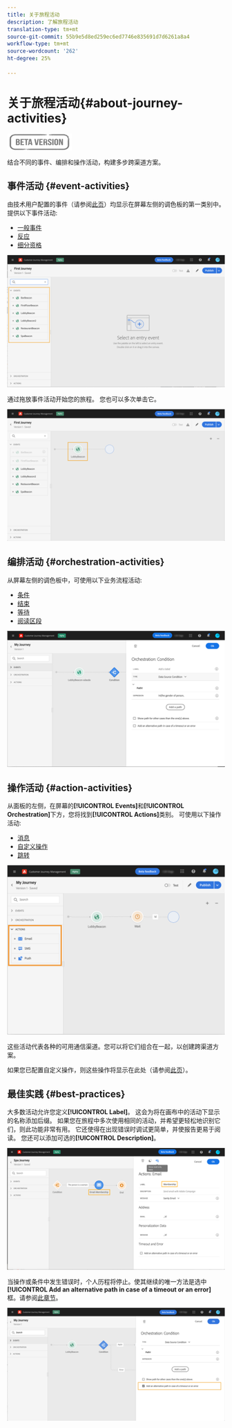 ```yaml
---
title: 关于旅程活动
description: 了解旅程活动
translation-type: tm+mt
source-git-commit: 55b9e5d8ed259ec6ed7746e835691d7d6261a8a4
workflow-type: tm+mt
source-wordcount: '262'
ht-degree: 25%

---
```


# 关于旅程活动{#about-journey-activities}

![](../assets/do-not-localize/badge.png)

结合不同的事件、编排和操作活动，构建多步跨渠道方案。

## 事件活动 {#event-activities}

由技术用户配置的事件（请参阅[此页](../event/about-events.md)）均显示在屏幕左侧的调色板的第一类别中。 提供以下事件活动:

* [一般事件](../building-journeys/general-events.md)
* [反应](../building-journeys/reaction-events.md)
* [细分资格](../building-journeys/segment-qualification-events.md)

![](../assets/journey43.png)

通过拖放事件活动开始您的旅程。 您也可以多次单击它。

![](../assets/journey44.png)

## 编排活动 {#orchestration-activities}

从屏幕左侧的调色板中，可使用以下业务流程活动:

* [条件](../building-journeys/condition-activity.md)
* [结束](../building-journeys/end-activity.md)
* [等待](../building-journeys/wait-activity.md)
* [阅读区段](../building-journeys/read-segment.md)

![](../assets/journey49.png)

## 操作活动 {#action-activities}

从面板的左侧，在屏幕的&#x200B;**[!UICONTROL Events]**&#x200B;和&#x200B;**[!UICONTROL Orchestration]**&#x200B;下方，您将找到&#x200B;**[!UICONTROL Actions]**&#x200B;类别。 可使用以下操作活动:

* [消息](../building-journeys/journeys-message.md)
* [自定义操作](../building-journeys/using-custom-actions.md)
* [跳转](../building-journeys/jump.md)

![](../assets/journey58.png)

这些活动代表各种的可用通信渠道。您可以将它们组合在一起，以创建跨渠道方案。

如果您已配置自定义操作，则这些操作将显示在此处（请参阅[此页](../building-journeys/using-custom-actions.md)）。

## 最佳实践 {#best-practices}

大多数活动允许您定义&#x200B;**[!UICONTROL Label]**。 这会为将在画布中的活动下显示的名称添加后缀。 如果您在旅程中多次使用相同的活动，并希望更轻松地识别它们，则此功能非常有用。 它还使得在出现错误时调试更简单，并使报告更易于阅读。 您还可以添加可选的&#x200B;**[!UICONTROL Description]**。

![](../assets/journey59bis.png)

当操作或条件中发生错误时，个人历程将停止。使其继续的唯一方法是选中 **[!UICONTROL Add an alternative path in case of a timeout or an error]** 框。请参阅[此章节](../building-journeys/using-the-journey-designer.md#paths)。

![](../assets/journey42.png)
